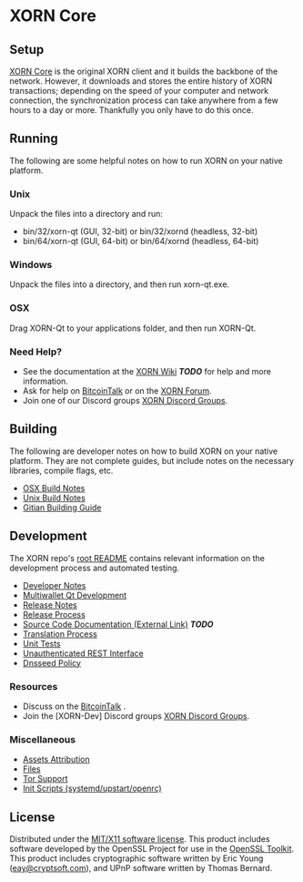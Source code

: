 XORN Core
=====================

Setup
---------------------
[XORN Core](http://XORNcoin.com) is the original XORN client and it builds the backbone of the network. However, it downloads and stores the entire history of XORN transactions; depending on the speed of your computer and network connection, the synchronization process can take anywhere from a few hours to a day or more. Thankfully you only have to do this once.

Running
---------------------
The following are some helpful notes on how to run XORN on your native platform.

### Unix

Unpack the files into a directory and run:

- bin/32/xorn-qt (GUI, 32-bit) or bin/32/xornd (headless, 32-bit)
- bin/64/xorn-qt (GUI, 64-bit) or bin/64/xornd (headless, 64-bit)

### Windows

Unpack the files into a directory, and then run xorn-qt.exe.

### OSX

Drag XORN-Qt to your applications folder, and then run XORN-Qt.

### Need Help?

* See the documentation at the [XORN Wiki](https://en.bitcoin.it/wiki/Main_Page) ***TODO***
for help and more information.
* Ask for help on [BitcoinTalk](https://bitcointalk.org/index.php) or on the [XORN Forum](http://XORNcoin.com/).
* Join one of our Discord groups [XORN Discord Groups](https://discord.gg/YcnvMqt).

Building
---------------------
The following are developer notes on how to build XORN on your native platform. They are not complete guides, but include notes on the necessary libraries, compile flags, etc.

- [OSX Build Notes](build-osx.md)
- [Unix Build Notes](build-unix.md)
- [Gitian Building Guide](gitian-building.md)

Development
---------------------
The XORN repo's [root README](https://github.com/urltosource/blob/master/README.md) contains relevant information on the development process and automated testing.

- [Developer Notes](developer-notes.md)
- [Multiwallet Qt Development](multiwallet-qt.md)
- [Release Notes](release-notes.md)
- [Release Process](release-process.md)
- [Source Code Documentation (External Link)](https://dev.visucore.com/bitcoin/doxygen/) ***TODO***
- [Translation Process](translation_process.md)
- [Unit Tests](unit-tests.md)
- [Unauthenticated REST Interface](REST-interface.md)
- [Dnsseed Policy](dnsseed-policy.md)

### Resources

* Discuss on the [BitcoinTalk](https://bitcointalk.org/index.php?topic=1262920.0) .
* Join the [XORN-Dev] Discord groups [XORN Discord Groups](https://discord.gg/YcnvMqt).

### Miscellaneous
- [Assets Attribution](assets-attribution.md)
- [Files](files.md)
- [Tor Support](tor.md)
- [Init Scripts (systemd/upstart/openrc)](init.md)

License
---------------------
Distributed under the [MIT/X11 software license](http://www.opensource.org/licenses/mit-license.php).
This product includes software developed by the OpenSSL Project for use in the [OpenSSL Toolkit](https://www.openssl.org/). This product includes
cryptographic software written by Eric Young ([eay@cryptsoft.com](mailto:eay@cryptsoft.com)), and UPnP software written by Thomas Bernard.
